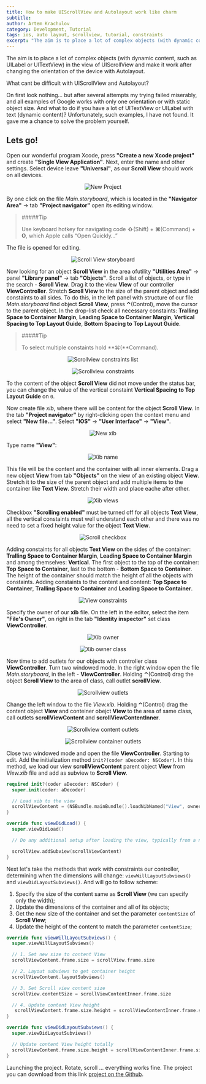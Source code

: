 ```yaml
---
title: How to make UIScrollView and Autolayout work like charm
subtitle:
author: Artem Krachulov
category: Development, Tutorial
tags: ios, auto layout, scrollview, tutorial, constraints
excerpt: "The aim is to place a lot of complex objects (with dynamic content, such as UILabel or UITextView) in the view of UIScrollView and make it work after changing the orientation of the device with Autolayout. What cant be difficult with UIScrollView and Autolayout? Lets see..."
---
```


The aim is to place a lot of complex objects (with dynamic content, such as UILabel or UITextView) in the view of UIScrollView and make it work after changing the orientation of the device with Autolayout.

What cant be difficult with UIScrollView and Autolayout?

On first look nothing... but after several attempts my trying failed miserably, and all examples of Google works with only one orientation or with static object size. And what to do if you have a lot of UITextView or UILabel with text (dynamic content)? Unfortunately, such examples, I have not found. It gave me a chance to solve the problem yourself.

## Lets go!

Open our wonderful program Xcode, press **"Create a new Xcode project"** and create **"Single View Application"**. Next, enter the name and other settings. Select device leave **"Universal"**, as our **Scroll View** should work on all devices.

<p align="center">
    <img src="http://www.artemkrachulov.com/wp-content/uploads/2015/09/1-new-project.jpg" alt="New Project">
</p>

By one click on the file _Main.storyboard_, which is located in the **"Navigator Area"** -> tab **"Project navigator"** open its editing window.

> #####Tip
>
> Use keyboard hotkey for navigating code **⇧**(Shift) + **⌘**(Command) + **O**, which Apple calls “Open Quickly…”

The file is opened for editing.

<p align="center">
    <img src="http://www.artemkrachulov.com/wp-content/uploads/2015/09/2-scrollview-storyboard.jpg" alt="Scroll View storyboard">
</p>

Now looking for an object **Scroll View** in the area of ​​utility **"Utilities Area"** -> panel **"Library panel"** -> tab **"Objects"**. Scroll a list of objects, or type in the search - **Scroll View**. Drag it to the view **View** of our controller **ViewController**. Stretch **Scroll View** to the size of the parent object and add constaints to all sides. To do this, in the left panel with structure of our file _Main.storyboard_ find object **Scroll View**, press **⌃**(Control), move the cursor to the parent object. In the drop-list check all necessary constaints: **Tralling Space to Container Margin**, **Leading Space to Container Margin**, **Vertical Spacing to Top Layout Guide**, **Bottom Spacing to Top Layout Guide**.

> #####Tip
>
> To select multiple constaints hold **⌘(**Command).

<p align="center">
    <img src="http://www.artemkrachulov.com/wp-content/uploads/2015/09/3-scrollview-constraints.jpg " alt="Scrollview constraints list">
</p>

<p align="center">
    <img src="http://www.artemkrachulov.com/wp-content/uploads/2015/09/4-scrollview-constraints.jpg " alt="Scrollview constraints">
</p>

To the content of the object **Scroll View** did not move under the status bar, you can change the value of the vertical constaint **Vertical Spacing to Top Layout Guide** on `0`.

Now create file _xib_, where there will be content for the object **Scroll View**. In the tab **"Project navigator"** by right-clicking open the context menu and select **"New file..."**. Select **"IOS"** -> **"User Interface"** -> **"View"**.

<p align="center">
    <img src="http://www.artemkrachulov.com/wp-content/uploads/2015/09/5-new-xib.jpg " alt="New xib">
</p>

Type name **"View"**:

<p align="center">
    <img src="http://www.artemkrachulov.com/wp-content/uploads/2015/09/6-xib-name.jpg " alt="Xib name">
</p>

This file will be the content and the container with all inner elements. Drag a new object **View** from tab **"Objects"** on the view of an existing object **View**. Stretch it to the size of the parent object and add multiple items to the container like **Text View**. Stretch their width and place eache after other.

<p align="center">
    <img src="http://www.artemkrachulov.com/wp-content/uploads/2015/09/7-view-xib.jpg " alt="Xib views">
</p>

Checkbox **"Scrolling enabled"** must be turned off for all objects **Text View**, all the vertical constaints must well understand each other and there was no need to set a fixed height value for the object **Text View**.

<p align="center">
    <img src="http://www.artemkrachulov.com/wp-content/uploads/2015/09/8-text-scroll.jpg " alt="Scroll checkbox">
</p>

Adding constaints for all objects **Text View** on the sides of the container: **Tralling Space to Container Margin**, **Leading Space to Container Margin** and among themselves: **Vertical**. The first object to the top of the container: **Top Space to Container**, last to the bottom - **Bottom Space to Container**. The height of the container should match the height of all the objects with constaints. Adding constaints to the content and content: **Top Space to Container**, **Tralling Space to Container** and **Leading Space to Container**.

<p align="center">
    <img src="http://www.artemkrachulov.com/wp-content/uploads/2015/09/9-view-constraints.jpg " alt="View constraints">
</p>

Specify the owner of our **xib** file. On the left in the editor, select the item **"File's Owner"**, on right in the tab **"Identity inspector"** set class **ViewController**.

<p align="center">
    <img src="http://www.artemkrachulov.com/wp-content/uploads/2015/09/10-xib-owner.jpg " alt="Xib owner">
</p>

<p align="center">
    <img src="http://www.artemkrachulov.com/wp-content/uploads/2015/09/11-xib-owner.jpg" alt="Xib owner class">
</p>

Now time to add outlets for our objects with controller class **ViewController**. Turn two windowed mode. In the right window open the file _Main.storyboard_, in the left - **ViewController**. Holding **⌃**(Control) drag the object **Scroll View** to the area of class, call outlet **scrollView**.

<p align="center">
    <img src="http://www.artemkrachulov.com/wp-content/uploads/2015/09/12-scrollview-outlet.jpg" alt="Scrollview outlets">
</p>

Change the left window to the file _View.xib_. Holding **⌃**(Control) drag the content object **View** and conteiner obejct **View** to the area of same class, call outlets **scrollViewContent** and **scrollViewContentInner**.

<p align="center">
    <img src="http://www.artemkrachulov.com/wp-content/uploads/2015/09/13-scrollviewcontent-outlet.jpg" alt="Scrollview content outlets">
</p>

<p align="center">
    <img src="http://www.artemkrachulov.com/wp-content/uploads/2015/09/14-scrollviewcontentinner-outlet.jpg" alt="Scrollview container outlets">
</p>

Close two windowed mode and open the file **ViewController**. Starting to edit. Add the initialization method `init?(coder aDecoder: NSCoder)`. In this method, we load our view **scrollViewContent** parent object **View** from _View.xib_ file and add as subview to **Scroll View**.

```swift
required init?(coder aDecoder: NSCoder) {
  super.init(coder: aDecoder)

  // Load xib to the view
  scrollViewContent = (NSBundle.mainBundle().loadNibNamed("View", owner: self, options: nil).first) as! UIView
}

override func viewDidLoad() {
  super.viewDidLoad()

  // Do any additional setup after loading the view, typically from a nib.

  scrollView.addSubview(scrollViewContent)
}
```

Next let's take the methods that work with constraints our controller, determining when the dimensions will change: `viewWillLayoutSubviews()` and `viewDidLayoutSubviews()`. And will go to follow scheme:

1. Specify the size of the content same as **Scroll View** (we can specify only the width);
2. Update the dimensions of the container and all of its objects;
3. Get the new size of the container and set the parameter `contentSize` of **Scroll View**;
4. Update the height of the content to match the parameter `contentSize`;

```swift
override func viewWillLayoutSubviews() {
  super.viewWillLayoutSubviews()

  // 1. Set new size to content View
  scrollViewContent.frame.size = scrollView.frame.size

  // 2. Layout subviews to get container height
  scrollViewContent.layoutSubviews()

  // 3. Set Scroll view content size
  scrollView.contentSize = scrollViewContentInner.frame.size

  // 4. Update content View height
   scrollViewContent.frame.size.height = scrollViewContentInner.frame.size.height
}

override func viewDidLayoutSubviews() {
  super.viewDidLayoutSubviews()

  // Update content View height totally
  scrollViewContent.frame.size.height = scrollViewContentInner.frame.size.height
}
```

Launching the project. Rotate, scroll ... everything works fine. The project you can download from this link [project on the Github](https://github.com/artemkrachulov/ResponsiveScrollView).